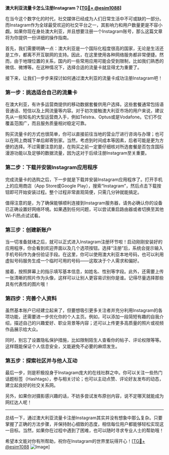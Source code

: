 **澳大利亚流量卡怎么注册Instagram？[[TG💪+ @esim1088](https://t.me/s/esim1088)]**

在当今这个数字化的时代，社交媒体已经成为人们日常生活中不可或缺的一部分。而Instagram作为全球最受欢迎的社交平台之一，其影响力和用户数量更是不容小觑。如果你现在身处澳大利亚，并且想要注册一个Instagram账号，那么这篇文章将为你提供一份详细的操作指南。

首先，我们需要明确一点：澳大利亚是一个国际化程度很高的国家，无论是生活还是工作，都离不开互联网的支持。因此，在这里使用各种网络服务都非常便捷。然而，由于地理位置的关系，国内的一些常用应用可能会受到限制，比如我们熟悉的微信、微博等。在这种情况下，选择合适的流量卡就显得尤为重要了。

接下来，让我们一步步来探讨如何通过澳大利亚的流量卡成功注册Instagram吧！

### **第一步：挑选适合自己的流量卡**

在澳大利亚，有许多运营商提供的移动数据套餐供用户选择。这些套餐通常包括语音通话、短信以及上网流量等内容。对于初次接触澳大利亚市场的用户来说，建议先从一些知名的大型运营商入手，例如Telstra、Optus或是Vodafone。它们不仅覆盖范围广，而且服务质量相对稳定可靠。

购买流量卡的方式也很简单，你可以直接前往当地的营业厅进行咨询与办理；也可以在网上商城下单后邮寄到家。当然，考虑到时间成本等因素，后者可能是更为方便的选择。不过需要注意的是，在购买之前一定要仔细核对所选套餐是否包含国际漫游功能以及足够的数据流量，因为这对于后续注册Instagram至关重要。

### **第二步：下载并安装Instagram应用程序**

完成流量卡的选购之后，下一步就是下载并安装Instagram应用程序了。打开手机上的应用商店（App Store或Google Play），搜索“Instagram”，然后点击下载按钮即可开始安装过程。整个过程非常直观简便，只需几分钟就能搞定。

值得注意的是，为了确保能够顺利连接到Instagram服务器，请务必确认你的设备已正确设置好网络环境。如果遇到任何问题，可以尝试重启路由器或者切换至其他Wi-Fi热点试试看。

### **第三步：创建新账户**

当一切准备就绪之后，就可以正式进入Instagram注册环节啦！启动刚刚安装好的应用程序，你会看到欢迎界面以及几个选项按钮。选择“注册”后，系统会提示输入手机号码作为身份验证手段。在这里，你可以使用澳大利亚本地号码，也可以利用虚拟号码服务生成一个临时可用的号码——这取决于个人需求和偏好。

接着，按照屏幕上的指示填写基本信息，如姓名、性别等字段。此外，还需要上传一张清晰的照片作为头像，这样可以让别人更容易识别你是谁。记得尽量选择那些具有代表性的图片哦！

### **第四步：完善个人资料**

虽然基本账户已经建立起来了，但要想吸引更多关注者并充分利用Instagram的各项功能，还需要进一步优化你的个人主页。例如，可以添加一段简短有趣的自我介绍，描述自己的兴趣爱好、职业背景等内容；还可以上传更多高质量的照片或视频作品展示给大众。

同时，别忘了设置隐私保护措施，比如限制陌生人查看你的帖子、评论权限等等。这样既能保证个人信息安全，又能避免不必要的麻烦发生。

### **第五步：探索社区并与他人互动**

最后一步，则是积极投身于Instagram庞大的在线社群之中。你可以关注一些热门话题标签（Hashtags），参与相关讨论；也可以主动点赞、评论好友发布的动态，建立起良好的社交关系网。

另外，如果你对摄影感兴趣的话，不妨多尝试发布原创内容，说不定哪天就能成为网红达人呢！

---

总结一下，通过澳大利亚流量卡注册Instagram其实并没有想象中那么复杂。只要掌握了正确的方法步骤，并保持耐心细致的态度，相信每位用户都能够轻松实现这一目标。当然，如果你在过程中遇到了困难，也可以随时寻求专业人士的帮助哦！

希望本文能对你有所帮助，祝你在Instagram的世界里玩得开心！[[TG💪+ @esim1088](https://t.me/s/esim1088) ![Image](https://i.postimg.cc/4NQfJmqS/Snipaste-2025-05-13-00-14-12.png)]